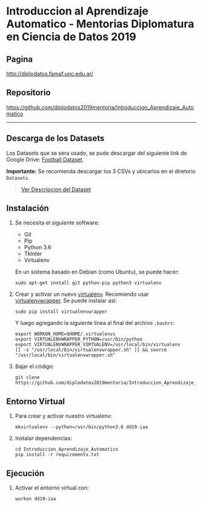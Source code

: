 Introduccion al Aprendizaje Automatico - Mentorias Diplomatura en Ciencia de Datos 2019
=======================================================================================

Pagina
------

http://diplodatos.famaf.unc.edu.ar/


Repositorio
-----------

https://github.com/diplodatos2019mentoria/Introduccion_Aprendizaje_Automatico

-------------------------------------------------------------------------------

Descarga de los Datasets
------------------------

Los Datasets que se sera usado, se pude descargar del siguiente link de Google Drive: 
[Football Dataset](https://drive.google.com/drive/folders/1kpqLVQ4FKzzlEFiku45U42tQameso8Dt?usp=sharing).

**Importante:** Se recomienda descargar los 3 CSVs y ubicarlos en el diretorio `Datasets`.

> [Ver Descripcion del Dataset](./Dataset_Description.md)


Instalación
-----------

1.  Se necesita el siguiente software:

    -   Git
    -   Pip
    -   Python 3.6
    -   TkInter
    -   Virtualenv

    En un sistema basado en Debian (como Ubuntu), se puede hacer:

        sudo apt-get install git python-pip python3 virtualenv

2.  Crear y activar un nuevo [virtualenv]. Recomiendo usar [virtualenvwrapper]. Se puede instalar así:

        sudo pip install virtualenvwrapper

    Y luego agregando la siguiente línea al final del archivo `.bashrc`:

        export WORKON_HOME=$HOME/.virtualenvs
        export VIRTUALENVWRAPPER_PYTHON=/usr/bin/python
        export VIRTUALENVWRAPPER_VIRTUALENV=/usr/local/bin/virtualenv
        [[ -s "/usr/local/bin/virtualenvwrapper.sh" ]] && source "/usr/local/bin/virtualenvwrapper.sh"

3.  Bajar el código:

        git clone https://github.com/diplodatos2019mentoria/Introduccion_Aprendizaje_Automatico.git


Entorno Virtual
---------------

1.  Para crear y activar nuestro virtualenv:

        mkvirtualenv --python=/usr/bin/python3.6 dd19-iaa

4.  Instalar dependencias:

        cd Introduccion_Aprendizaje_Automatico
        pip install -r requirements.txt


Ejecución
---------

1.  Activar el entorno virtual con:

        workon dd19-iaa



<!---------------------- Links ---------------------->
[virtualenv]: http://virtualenv.readthedocs.org/en/latest/virtualenv.html
[virtualenvwrapper]: http://virtualenvwrapper.readthedocs.org/en/latest/install.html#basic-installation
